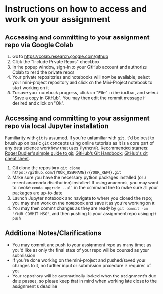 # Instructions on how to access and work on your assignment

## Accessing and committing to your assignment repo via Google Colab

1. Go to https://colab.research.google.com/github
2. Click the "Include Private Repos" checkbox
3. In the popup window, sign-in to your GitHub account and authorize Colab to read the private repos
4. Your private repositories and notebooks will now be available; select your mini-project repository and click on the Mini-Project notebook to start working on it
5. To save your notebook progress, click on "File" in the toolbar, and select "Save a copy in GitHub". You may then edit the commit message if desired and click on "Ok".

## Accessing and committing to your assignment repo via local Jupyter installation

Familiarity with `git` is assumed. If you're unfamiliar with `git`, it'd be best to brush up on basic `git` concepts using online tutorials as it is a core part of any data science workflow that uses Python/R. Recommended starters: [Roger Dudler's simple guide to git](https://rogerdudler.github.io/git-guide/); [GitHub's Git Handbook](https://guides.github.com/introduction/git-handbook/); [GitHub's git cheat sheet](https://education.github.com/git-cheat-sheet-education.pdf).

1. Git clone the repository `git clone https://github.com/{YOUR_USERNAME}/{YOUR_REPO}.git`
2. Make sure you have the necessary python packages installed (or a recent anaconda distribution) installed. If using anaconda, you may want to invoke `conda upgrade --all` in the command line to make sure all your packages are up-to-date
3. Launch Jupyter notebook and navigate to where you cloned the repo; you may then work on the notebook and save it as you're working on it
4. You may then commit changes as they are ready by `git commit -am "YOUR_COMMIT_MSG"`, and then pushing to your assignment repo using `git push`

## Additional Notes/Clarifications

- You may commit and push to your assignment repo as many times as you'd like as only the final state of your repo will be counted as your submission
- If you're done working on the mini-project and pushed/saved your changes to it, no further input or submission procedure is required of you
- Your repository will be automatically locked when the assignment's due date passes, so please keep that in mind when working late close to the assignment's deadline
